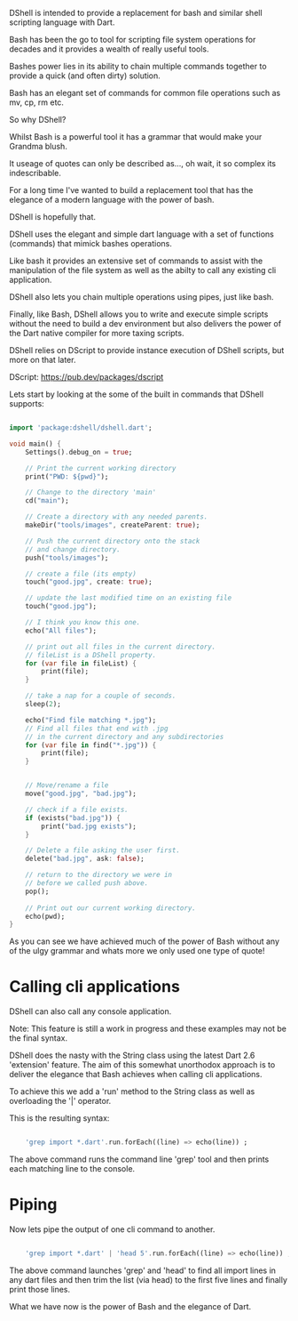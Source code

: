 DShell is intended to provide a replacement for bash and similar shell scripting language with Dart.

Bash has been the go to tool for scripting file system operations for decades and it provides a wealth 
of really useful tools.

Bashes power lies in its ability to chain multiple commands together to provide a quick (and often dirty) solution.

Bash has an elegant set of commands for common file operations such as mv, cp, rm etc.

So why DShell?

Whilst Bash is a powerful tool it has a grammar that would make your Grandma blush.

It useage of quotes can only be described as..., oh wait, it so complex its indescribable.

For a long time I've wanted to build a replacement tool that has the elegance of a modern language with the power of bash.

DShell is hopefully that.

DShell uses the elegant and simple dart language with a set of functions (commands) that mimick bashes operations.

Like bash it provides an extensive set of commands to assist with the manipulation of the file system as well as the abilty 
to call any existing cli application.

DShell also lets you chain multiple operations using pipes, just like bash.

Finally, like Bash, DShell allows you to write and execute simple scripts without the need to build a dev environment but also 
delivers the power of the Dart native compiler for more taxing scripts.

DShell relies on DScript to provide instance execution of DShell scripts, but more on that later.

DScript: https://pub.dev/packages/dscript

Lets start by looking at the some of the built in commands that DShell supports:

```dart

import 'package:dshell/dshell.dart';

void main() {
    Settings().debug_on = true;

    // Print the current working directory
    print("PWD: ${pwd}");

    // Change to the directory 'main'
    cd("main");

    // Create a directory with any needed parents.
    makeDir("tools/images", createParent: true);

    // Push the current directory onto the stack
    // and change directory.
    push("tools/images");

    // create a file (its empty)
    touch("good.jpg", create: true);

    // update the last modified time on an existing file
    touch("good.jpg");

    // I think you know this one.
    echo("All files");

    // print out all files in the current directory.
    // fileList is a DShell property.
    for (var file in fileList) {
        print(file);
    }

    // take a nap for a couple of seconds.
    sleep(2);

    echo("Find file matching *.jpg");
    // Find all files that end with .jpg
    // in the current directory and any subdirectories
    for (var file in find("*.jpg")) {
        print(file);
    }


    // Move/rename a file
    move("good.jpg", "bad.jpg");

    // check if a file exists.
    if (exists("bad.jpg")) {
        print("bad.jpg exists");
    }

    // Delete a file asking the user first.
    delete("bad.jpg", ask: false);

    // return to the directory we were in
    // before we called push above.
    pop();
  
    // Print out our current working directory.
    echo(pwd);
}
```

As you can see we have achieved much of the power of Bash without any of the ulgy grammar and whats more we only used one type of quote!

# Calling cli applications

DShell can also call any console application.

Note: This feature is still a work in progress and these examples may not be the final syntax.

DShell does the nasty with the String class using the latest Dart 2.6 'extension' feature.
The aim of this somewhat unorthodox approach is to deliver the elegance that Bash achieves when
calling cli applications.

To achieve this we add a 'run' method to the String class as well as overloading the '|' operator.

This is the resulting syntax:

```dart

    'grep import *.dart'.run.forEach((line) => echo(line)) ;

```

The above command runs the command line 'grep' tool and then prints each matching line to the console.

# Piping

Now lets pipe the output of one cli command to another.

```dart

    'grep import *.dart' | 'head 5'.run.forEach((line) => echo(line)) ;

```

The above command launches 'grep' and 'head' to find all import lines in any dart files and then trim the list (via head) to the first five lines and finally print those lines.

What we have now is the power of Bash and the elegance of Dart.



